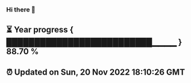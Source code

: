 ### Hi there 👋
⏳ Year progress { ██████████████████████████▁▁▁▁ } 88.70 %
---
⏰ Updated on Sun, 20 Nov 2022 18:10:26 GMT
---
